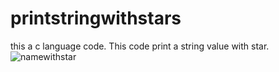 # printstringwithstars
this a c language code. This code print a string value with star.
![namewithstar](https://user-images.githubusercontent.com/109057053/197321021-d19ea382-453f-4df3-8580-21163072520f.png)
